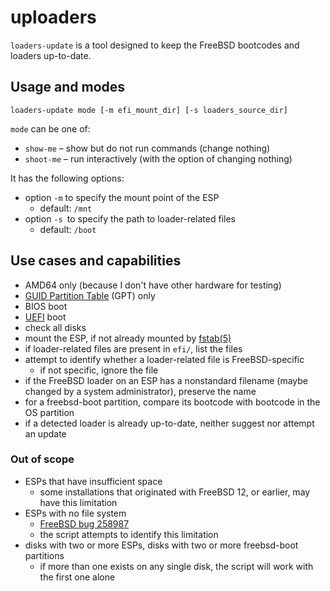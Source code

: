 # uploaders

`loaders-update` is a tool designed to keep the FreeBSD bootcodes and loaders up-to-date.

## Usage and modes

`loaders-update mode [-m efi_mount_dir] [-s loaders_source_dir]`

`mode` can be one of:

* `show-me` – show but do not run commands (change nothing)
* `shoot-me` – run interactively (with the option of changing nothing)

It has the following options:

* option `-m` to specify the mount point of the ESP
  * default: `/mnt`
* option `-s `to specify the path to loader-related files
  * default: `/boot`
   
## Use cases and capabilities

- AMD64 only (because I don't have other hardware for testing)
- [GUID Partition Table](https://en.wikipedia.org/wiki/GUID_Partition_Table) (GPT) only
- BIOS boot
- [UEFI](https://en.wikipedia.org/wiki/Unified_Extensible_Firmware_Interface) boot
- check all disks
- mount the ESP, if not already mounted by [fstab(5)](https://man.freebsd.org/cgi/man.cgi?query=fstab&sektion=5&manpath=freebsd-release)
- if loader-related files are present in `efi/`, list the files
- attempt to identify whether a loader-related file is FreeBSD-specific
  - if not specific, ignore the file
- if the FreeBSD loader on an ESP has a nonstandard filename (maybe changed by a system administrator), preserve the name
- for a freebsd-boot partition, compare its bootcode with bootcode in the OS partition
- if a detected loader is already up-to-date, neither suggest nor attempt an update
  
### Out of scope

- ESPs that have insufficient space
  - some installations that originated with FreeBSD 12, or earlier, may have this limitation
- ESPs with no file system
  - [FreeBSD bug 258987](https://bugs.freebsd.org/bugzilla/show_bug.cgi?id=258987)
  - the script attempts to identify this limitation
- disks with two or more ESPs, disks with two or more freebsd-boot partitions
  - if more than one exists on any single disk, the script will work with the first one alone


